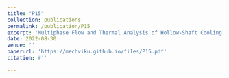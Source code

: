 ```yaml
---
title: "P15"
collection: publications
permalink: /publication/P15
excerpt: 'Multiphase Flow and Thermal Analysis of Hollow-Shaft Cooling System for Motors of Electric Drive Units'
date: 2022-08-30
venue: ''
paperurl: 'https://mechviku.github.io/files/P15.pdf'
citation: #''

---
```


[Download paper here]: (https://mechviku.github.io/files/P15.pdf)






